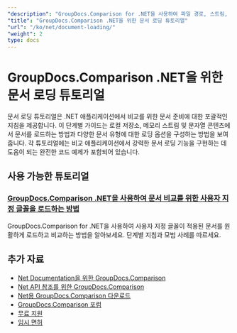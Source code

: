 ```yaml
---
"description": "GroupDocs.Comparison for .NET을 사용하여 파일 경로, 스트림, 문자열 등 다양한 소스에서 문서를 로드하는 방법을 알아보세요."
"title": "GroupDocs.Comparison .NET을 위한 문서 로딩 튜토리얼"
"url": "/ko/net/document-loading/"
"weight": 2
type: docs
---
```

# GroupDocs.Comparison .NET을 위한 문서 로딩 튜토리얼

문서 로딩 튜토리얼은 .NET 애플리케이션에서 비교를 위한 문서 준비에 대한 포괄적인 지침을 제공합니다. 이 단계별 가이드는 로컬 저장소, 메모리 스트림 및 문자열 콘텐츠에서 문서를 로드하는 방법과 다양한 문서 유형에 대한 로딩 옵션을 구성하는 방법을 보여줍니다. 각 튜토리얼에는 비교 애플리케이션에서 강력한 문서 로딩 기능을 구현하는 데 도움이 되는 완전한 코드 예제가 포함되어 있습니다.

## 사용 가능한 튜토리얼

### [GroupDocs.Comparison .NET을 사용하여 문서 비교를 위한 사용자 지정 글꼴을 로드하는 방법](./load-custom-fonts-document-comparison-groupdocs-net/)
GroupDocs.Comparison for .NET을 사용하여 사용자 지정 글꼴이 적용된 문서를 원활하게 로드하고 비교하는 방법을 알아보세요. 단계별 지침과 모범 사례를 따르세요.

## 추가 자료

- [Net Documentation을 위한 GroupDocs.Comparison](https://docs.groupdocs.com/comparison/net/)
- [Net API 참조를 위한 GroupDocs.Comparison](https://reference.groupdocs.com/comparison/net/)
- [Net용 GroupDocs.Comparison 다운로드](https://releases.groupdocs.com/comparison/net/)
- [GroupDocs.Comparison 포럼](https://forum.groupdocs.com/c/comparison)
- [무료 지원](https://forum.groupdocs.com/)
- [임시 면허](https://purchase.groupdocs.com/temporary-license/)